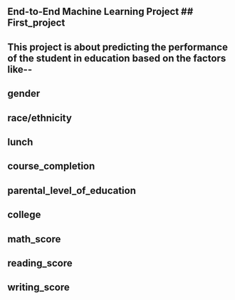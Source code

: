 ## End-to-End Machine Learning Project ## First_project

## This project is about predicting the performance of the student in education based on the factors like--
## gender
## race/ethnicity
## lunch
## course_completion
## parental_level_of_education
## college
## math_score
## reading_score
## writing_score